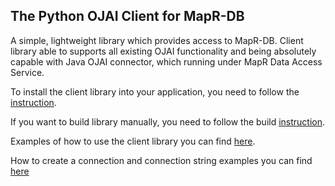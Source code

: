 ## The Python OJAI Client for MapR-DB

A simple, lightweight library which provides access to MapR-DB.
Client library able to supports all existing OJAI functionality and being absolutely capable with Java OJAI connector,
which running under MapR Data Access Service.


To install the client library into your application, you need to follow the [instruction](https://github.com/mapr/maprdb-python-client/blob/master/install_client.md).


If you want to build library manually, you need to follow the build [instruction](https://github.com/mapr/maprdb-python-client/blob/master/build_readme.md).


Examples of how to use the client library you can find [here](https://github.com/mapr-demos/private-ojai-2-examples/tree/master/python).


How to create a connection and connection string examples you can find [here](https://github.com/mapr/maprdb-python-client/tree/master/docs/connection_instruction.md)
